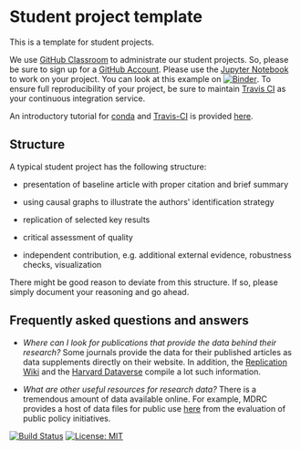 # Student project template

This is a template for student projects.

We use [GitHub Classroom](https://classroom.github.com) to administrate our student projects. So, please be sure to sign up for a [GitHub Account](http://github.com). Please use the [Jupyter Notebook](https://github.com/HumanCapitalAnalysis/student-project-template/blob/master/student_project.ipynb) to work on your project. You can look at this example on [![Binder](https://mybinder.org/badge_logo.svg)](https://mybinder.org/v2/gh/HumanCapitalAnalysis/student-project-template/master?filepath=student_project.ipynb). To ensure full reproducibility of your project, be sure to maintain [Travis CI](https://travis-ci.org) as your continuous integration service.

An introductory tutorial for [conda](https://conda.io) and [Travis-CI](https://docs.travis-ci.com/) is provided [here](https://github.com/HumanCapitalAnalysis/student-project-template/blob/master/tutorial_conda_travis.ipynb).

## Structure

A typical student project has the following structure:

* presentation of baseline article with proper citation and brief summary

* using causal graphs to illustrate the authors' identification strategy

* replication of selected key results

* critical assessment of quality

* independent contribution, e.g. additional external evidence, robustness checks, visualization

There might be good reason to deviate from this structure. If so, please simply document your reasoning and go ahead.


## Frequently asked questions and answers

* *Where can I look for publications that provide the data behind their research?* Some journals provide the data for their published articles as data supplements directly on their website. In addition, the [Replication Wiki](http://replication.uni-goettingen.de/wiki/index.php/Main_Page)  and the [Harvard Dataverse](https://dataverse.harvard.edu) compile a lot such information.

* *What are other useful resources for research data?* There is a tremendous amount of data available online. For example, MDRC provides a host of data files for public use [here](https://www.mdrc.org/available-public-use-files) from the evaluation of public policy initiatives.

[![Build Status](https://travis-ci.org/HumanCapitalAnalysis/student-project-template.svg?branch=master)](https://travis-ci.org/HumanCapitalAnalysis/student-project-template) [![License: MIT](https://img.shields.io/badge/License-MIT-blue.svg)](HumanCapitalAnalysis/student-project-template/blob/master/LICENSE)
